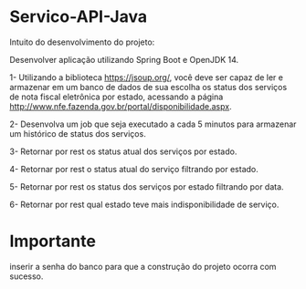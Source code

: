 # Servico-API-Java

Intuito do desenvolvimento do projeto:

Desenvolver aplicação utilizando Spring Boot e OpenJDK 14.

1- Utilizando a biblioteca https://jsoup.org/, você deve ser capaz de ler e armazenar em um banco de dados de sua escolha os status dos serviços de nota fiscal eletrônica por estado, acessando a página http://www.nfe.fazenda.gov.br/portal/disponibilidade.aspx.

2- Desenvolva um job que seja executado a cada 5 minutos para armazenar um histórico de status dos serviços.

3- Retornar por rest os status atual dos serviços por estado.

4- Retornar por rest o status atual do serviço filtrando por estado.

5- Retornar por rest os status dos serviços por estado filtrando por data.

6- Retornar por rest qual estado teve mais indisponibilidade de serviço.


# Importante

inserir a senha do banco para que a construção do projeto ocorra com sucesso.
